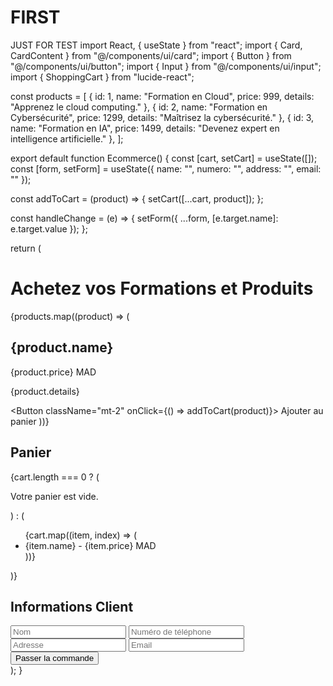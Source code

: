 # FIRST
JUST FOR TEST
import React, { useState } from "react";
import { Card, CardContent } from "@/components/ui/card";
import { Button } from "@/components/ui/button";
import { Input } from "@/components/ui/input";
import { ShoppingCart } from "lucide-react";

const products = [
  { id: 1, name: "Formation en Cloud", price: 999, details: "Apprenez le cloud computing." },
  { id: 2, name: "Formation en Cybersécurité", price: 1299, details: "Maîtrisez la cybersécurité." },
  { id: 3, name: "Formation en IA", price: 1499, details: "Devenez expert en intelligence artificielle." },
];

export default function Ecommerce() {
  const [cart, setCart] = useState([]);
  const [form, setForm] = useState({ name: "", numero: "", address: "", email: "" });

  const addToCart = (product) => {
    setCart([...cart, product]);
  };

  const handleChange = (e) => {
    setForm({ ...form, [e.target.name]: e.target.value });
  };

  return (
    <div className="p-6">
      <h1 className="text-3xl font-bold mb-4">Achetez vos Formations et Produits</h1>
      <div className="grid grid-cols-3 gap-4">
        {products.map((product) => (
          <Card key={product.id} className="p-4 shadow-lg">
            <CardContent>
              <h2 className="text-xl font-semibold">{product.name}</h2>
              <p className="text-gray-500">{product.price} MAD</p>
              <p className="text-sm text-gray-600">{product.details}</p>
              <Button className="mt-2" onClick={() => addToCart(product)}>
                Ajouter au panier
              </Button>
            </CardContent>
          </Card>
        ))}
      </div>
      <div className="mt-6 p-4 bg-gray-100 rounded-lg">
        <h2 className="text-2xl font-semibold flex items-center">
          <ShoppingCart className="mr-2" /> Panier
        </h2>
        {cart.length === 0 ? (
          <p className="text-gray-500">Votre panier est vide.</p>
        ) : (
          <ul>
            {cart.map((item, index) => (
              <li key={index} className="border-b py-2">
                {item.name} - {item.price} MAD
              </li>
            ))}
          </ul>
        )}
        <div className="mt-4">
          <h2 className="text-xl font-semibold">Informations Client</h2>
          <Input name="name" placeholder="Nom" onChange={handleChange} className="mb-2" />
          <Input name="numero" placeholder="Numéro de téléphone" onChange={handleChange} className="mb-2" />
          <Input name="address" placeholder="Adresse" onChange={handleChange} className="mb-2" />
          <Input name="email" placeholder="Email" type="email" onChange={handleChange} className="mb-2" />
          <Button className="mt-4 w-full">Passer la commande</Button>
        </div>
      </div>
    </div>
  );
}

